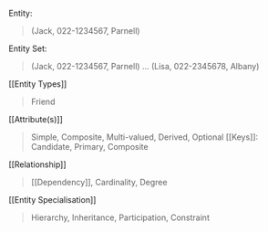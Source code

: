 Entity:
>(Jack, 022-1234567, Parnell)

Entity Set:
>(Jack, 022-1234567, Parnell) 
>…
>(Lisa, 022-2345678, Albany)

[[Entity Types]]
>Friend

[[Attribute(s)]]
>Simple, Composite, Multi-valued, Derived, Optional
>[[Keys]]: Candidate, Primary, Composite

[[Relationship]]
>[[Dependency]], Cardinality, Degree

[[Entity Specialisation]]
>Hierarchy, Inheritance, Participation, Constraint

